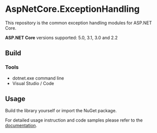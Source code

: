 # AspNetCore.ExceptionHandling

This repository is the common exception handling modules for ASP.NET Core.

**ASP.NET Core** versions supported: 5.0, 3.1, 3.0 and 2.2

## Build

### Tools

- dotnet.exe command line
- Visual Studio / Code

## Usage

Build the library yourself or import the NuGet package.

For detailed usage instruction and code samples please refer to the [documentation](https://github.com/trueseason/aspnetcore-exceptionhandling/blob/develop/Documentation.md).

